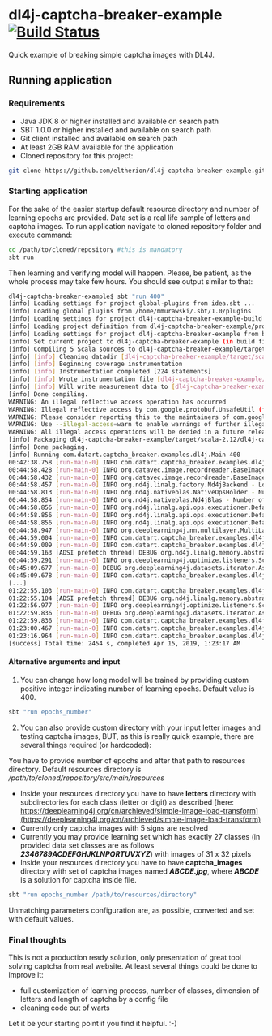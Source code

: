 # dl4j-captcha-breaker-example [![Build Status](https://travis-ci.com/eltherion/dl4j-captcha-breaker-example.svg?branch=master)](https://travis-ci.com/eltherion/dl4j-captcha-breaker-example)
Quick example of breaking simple captcha images with DL4J.

## Running application

### Requirements

* Java JDK 8 or higher installed and available on search path
* SBT 1.0.0 or higher installed and available on search path
* Git client installed and available on search path
* At least 2GB RAM available for the application
* Cloned repository for this project:

```bash
git clone https://github.com/eltherion/dl4j-captcha-breaker-example.git
```

### Starting application

For the sake of the easier startup default resource directory and number of learning epochs are provided. Data set is a real life sample of letters and captcha images.
To run application navigate to cloned repository folder and execute command:

```bash
cd /path/to/cloned/repository #this is mandatory
sbt run
```

Then learning and verifying model will happen. Please, be patient, as the whole process may take few hours. You should see output similar to that:

```bash
dl4j-captcha-breaker-example$ sbt "run 400"
[info] Loading settings for project global-plugins from idea.sbt ...
[info] Loading global plugins from /home/mmurawski/.sbt/1.0/plugins
[info] Loading settings for project dl4j-captcha-breaker-example-build from plugins.sbt ...
[info] Loading project definition from dl4j-captcha-breaker-example/project
[info] Loading settings for project dl4j-captcha-breaker-example from build.sbt ...
[info] Set current project to dl4j-captcha-breaker-example (in build file:dl4j-captcha-breaker-example/)
[info] Compiling 5 Scala sources to dl4j-captcha-breaker-example/target/scala-2.12/classes ...
[info] [info] Cleaning datadir [dl4j-captcha-breaker-example/target/scala-2.12/scoverage-data]
[info] [info] Beginning coverage instrumentation
[info] [info] Instrumentation completed [224 statements]
[info] [info] Wrote instrumentation file [dl4j-captcha-breaker-example/target/scala-2.12/scoverage-data/scoverage.coverage.xml]
[info] [info] Will write measurement data to [dl4j-captcha-breaker-example/target/scala-2.12/scoverage-data]
[info] Done compiling.
WARNING: An illegal reflective access operation has occurred
WARNING: Illegal reflective access by com.google.protobuf.UnsafeUtil (file:/home/mmurawski/.sbt/boot/scala-2.12.7/org.scala-sbt/sbt/1.2.8/protobuf-java-3.3.1.jar) to field java.nio.Buffer.address
WARNING: Please consider reporting this to the maintainers of com.google.protobuf.UnsafeUtil
WARNING: Use --illegal-access=warn to enable warnings of further illegal reflective access operations
WARNING: All illegal access operations will be denied in a future release
[info] Packaging dl4j-captcha-breaker-example/target/scala-2.12/dl4j-captcha-breaker-example_2.12-1.0.jar ...
[info] Done packaging.
[info] Running com.datart.captcha_breaker.examples.dl4j.Main 400
00:42:38.758 [run-main-0] INFO com.datart.captcha_breaker.examples.dl4j.Main$ - Run arguments established: resources dir - ./src/main/resources, number of learning epochs: 400.
00:44:58.428 [run-main-0] INFO org.datavec.image.recordreader.BaseImageRecordReader - ImageRecordReader: 27 label classes inferred using label generator ParentPathLabelGenerator
00:44:58.432 [run-main-0] INFO org.datavec.image.recordreader.BaseImageRecordReader - ImageRecordReader: 27 label classes inferred using label generator ParentPathLabelGenerator
00:44:58.457 [run-main-0] INFO org.nd4j.linalg.factory.Nd4jBackend - Loaded [CpuBackend] backend
00:44:58.813 [run-main-0] INFO org.nd4j.nativeblas.NativeOpsHolder - Number of threads used for NativeOps: 6
00:44:58.854 [run-main-0] INFO org.nd4j.nativeblas.Nd4jBlas - Number of threads used for BLAS: 6
00:44:58.856 [run-main-0] INFO org.nd4j.linalg.api.ops.executioner.DefaultOpExecutioner - Backend used: [CPU]; OS: [Linux]
00:44:58.856 [run-main-0] INFO org.nd4j.linalg.api.ops.executioner.DefaultOpExecutioner - Cores: [12]; Memory: [1.8GB];
00:44:58.856 [run-main-0] INFO org.nd4j.linalg.api.ops.executioner.DefaultOpExecutioner - Blas vendor: [MKL]
00:44:58.947 [run-main-0] INFO org.deeplearning4j.nn.multilayer.MultiLayerNetwork - Starting MultiLayerNetwork with WorkspaceModes set to [training: ENABLED; inference: ENABLED], cacheMode set to [NONE]
00:44:59.004 [run-main-0] INFO com.datart.captcha_breaker.examples.dl4j.trainer.ModelTrainerImpl - Starting learning model...
00:44:59.009 [run-main-0] INFO com.datart.captcha_breaker.examples.dl4j.trainer.ModelTrainerImpl - Epoch number: 0/400.
00:44:59.163 [ADSI prefetch thread] DEBUG org.nd4j.linalg.memory.abstracts.Nd4jWorkspace - Steps: 5
00:44:59.291 [run-main-0] INFO org.deeplearning4j.optimize.listeners.ScoreIterationListener - Score at iteration 0 is 3.5982189178466797
00:45:09.677 [run-main-0] DEBUG org.deeplearning4j.datasets.iterator.AsyncDataSetIterator - Manually destroying ADSI workspace
00:45:09.678 [run-main-0] INFO com.datart.captcha_breaker.examples.dl4j.trainer.ModelTrainerImpl - Epoch number: 1/400.
[...]
01:22:55.103 [run-main-0] INFO com.datart.captcha_breaker.examples.dl4j.trainer.ModelTrainerImpl - Epoch number: 399/400.
01:22:55.104 [ADSI prefetch thread] DEBUG org.nd4j.linalg.memory.abstracts.Nd4jWorkspace - Steps: 5
01:22:56.977 [run-main-0] INFO org.deeplearning4j.optimize.listeners.ScoreIterationListener - Score at iteration 129000 is 0.016332276165485382
01:22:59.836 [run-main-0] DEBUG org.deeplearning4j.datasets.iterator.AsyncDataSetIterator - Manually destroying ADSI workspace
01:22:59.836 [run-main-0] INFO com.datart.captcha_breaker.examples.dl4j.trainer.ModelTrainerImpl - Learning model finished.
01:23:00.467 [run-main-0] INFO com.datart.captcha_breaker.examples.dl4j.Main$ - Trained model accuracy on testing set is: 0.9461873638344227.
01:23:16.964 [run-main-0] INFO com.datart.captcha_breaker.examples.dl4j.Main$ - Trained model accuracy on testing set of captcha images (5 alphanums) is: 0.23 (230/1000 correctly predicted).
[success] Total time: 2454 s, completed Apr 15, 2019, 1:23:17 AM
```

#### Alternative arguments and input

1. You can change how long model will be trained by providing custom positive integer indicating number of learning epochs. Default value is 400.

```bash
sbt "run epochs_number"
```

2. You can also provide custom directory with your input letter images and testing captcha images, BUT, as this is really quick example, there are several things required (or hardcoded):

You have to provide number of epochs and after that path to resources directory. Default resources directory is */path/to/cloned/repository/src/main/resources*

* Inside your resources directory you have to have **letters** directory with subdirectories for each class (letter or digit) as described [here: https://deeplearning4j.org/cn/archieved/simple-image-load-transform](https://deeplearning4j.org/cn/archieved/simple-image-load-transform)
* Currently only captcha images with 5 signs are resolved
* Currently you may provide learning set which has exactly 27 classes (in provided data set classes are as follows ***2346789ACDEFGHJKLNPQRTUVXYZ***) with images of 31 x 32 pixels
* Inside your resources directory you have to have **captcha_images** directory with set of captcha images named ***ABCDE.jpg***, where ***ABCDE*** is a solution for captcha inside file.

```bash
sbt "run epochs_number /path/to/resources/directory"
```

Unmatching parameters configuration are, as possible, converted and set with default values.

### Final thoughts

This is not a production ready solution, only presentation of great tool solving captcha from real website. At least several things could be done to improve it:

* full customization of learning process, number of classes, dimension of letters and length of captcha by a config file
* cleaning code out of warts

Let it be your starting point if you find it helpful. :-)